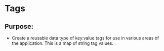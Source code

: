 Tags
====

## Purpose:
* Create a reusable data type of key:value tags for use in various
  areas of the application.  This is a map of string tag values.